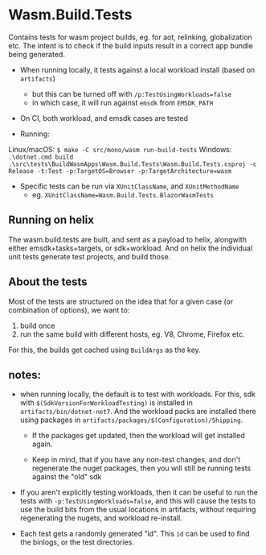 # Wasm.Build.Tests

Contains tests for wasm project builds, eg. for aot, relinking, globalization
etc. The intent is to check if the build inputs result in a correct app bundle
being generated.

- When running locally, it tests against a local workload install (based on `artifacts`)
  - but this can be turned off with `/p:TestUsingWorkloads=false`
  - in which case, it will run against `emsdk` from `EMSDK_PATH`

- On CI, both workload, and emsdk cases are tested

- Running:

Linux/macOS: `$ make -C src/mono/wasm run-build-tests`
Windows: `.\dotnet.cmd build .\src\tests\BuildWasmApps\Wasm.Build.Tests\Wasm.Build.Tests.csproj -c Release -t:Test -p:TargetOS=Browser -p:TargetArchitecture=wasm`

- Specific tests can be run via `XUnitClassName`, and `XUnitMethodName`
  - eg. `XUnitClassName=Wasm.Build.Tests.BlazorWasmTests`

## Running on helix

The wasm.build.tests are built, and sent as a payload to helix, alongwith
either emsdk+tasks+targets, or sdk+workload. And on helix the individual unit
tests generate test projects, and build those.

## About the tests

Most of the tests are structured on the idea that for a given case (or
combination of options), we want to:

1. build once
2. run the same build with different hosts, eg. V8, Chrome, Firefox etc.

For this, the builds get cached using `BuildArgs` as the key.

## notes:

- when running locally, the default is to test with workloads. For this, sdk
  with `$(SdkVersionForWorkloadTesting)` is installed in
  `artifacts/bin/dotnet-net7`. And the workload packs are installed there
  using packages in `artifacts/packages/$(Configuration)/Shipping`.
    - If the packages get updated, then the workload will get installed again.

    - Keep in mind, that if you have any non-test changes, and don't regenerate
      the nuget packages, then you will still be running tests against the
      "old" sdk

- If you aren't explicitly testing workloads, then it can be useful to run the
  tests with `-p:TestUsingWorkloads=false`, and this will cause the tests to
  use the build bits from the usual locations in artifacts, without requiring
  regenerating the nugets, and workload re-install.

- Each test gets a randomly generated "id". This `id` can be used to find the
  binlogs, or the test directories.
